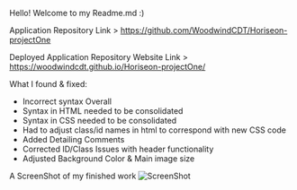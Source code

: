 Hello! Welcome to my Readme.md :)

Application Repository Link > https://github.com/WoodwindCDT/Horiseon-projectOne

Deployed Application Repository Website Link > https://woodwindcdt.github.io/Horiseon-projectOne/


What I found & fixed:
- Incorrect syntax Overall
- Syntax in HTML needed to be consolidated
- Syntax in CSS needed to be consolidated
- Had to adjust class/id names in html to correspond with new CSS code
- Added Detailing Comments
- Corrected ID/Class Issues with header functionality
- Adjusted Background Color & Main image size


A ScreenShot of my finished work 
![ScreenShot](https://user-images.githubusercontent.com/67067481/88992942-342f2680-d2aa-11ea-84ce-3fa658573a1e.PNG)
